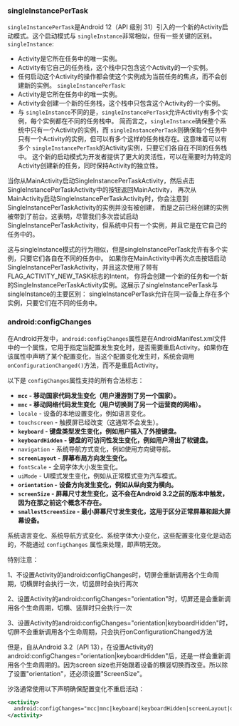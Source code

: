 ### singleInstancePerTask

`singleInstancePerTask`是Android 12（API 级别 31）引入的一个新的Activity启动模式。这个启动模式与 `singleInstance`非常相似，但有一些关键的区别。
`singleInstance`:

- Activity是它所在任务中的唯一实例。
- Activity有它自己的任务栈，这个栈中只包含这个Activity的一个实例。
- 任何启动这个Activity的操作都会使这个实例成为当前任务的焦点，而不会创建新的实例。
  `singleInstancePerTask`:
- Activity是它所在任务中的唯一实例。
- Activity会创建一个新的任务栈，这个栈中只包含这个Activity的一个实例。
- 与 `singleInstance`不同的是，`singleInstancePerTask`允许Activity有多个实例，每个实例都在不同的任务栈中。
  简而言之，`singleInstance`确保整个系统中只有一个Activity的实例，而 `singleInstancePerTask`则确保每个任务中只有一个Activity的实例，但可以有多个这样的任务栈存在。这意味着可以有多个 `singleInstancePerTask`的Activity实例，只要它们各自在不同的任务栈中。
  这个新的启动模式为开发者提供了更大的灵活性，可以在需要时为特定的Activity创建新的任务，同时保持Activity的独立性。

当你从MainActivity启动SingleInstancePerTaskActivity，然后点击SingleInstancePerTaskActivity中的按钮返回MainActivity，
再次从MainActivity启动SingleInstancePerTaskActivity时，你会注意到SingleInstancePerTaskActivity的实例并没有被创建，
而是之前已经创建的实例被带到了前台。这表明，尽管我们多次尝试启动SingleInstancePerTaskActivity，但系统中只有一个实例，并且它是在它自己的任务中的。

这与singleInstance模式的行为相似，但是singleInstancePerTask允许有多个实例，只要它们各自在不同的任务中。
如果你在MainActivity中再次点击按钮启动SingleInstancePerTaskActivity，并且这次使用了带有FLAG_ACTIVITY_NEW_TASK标志的Intent，
你将会创建一个新的任务和一个新的SingleInstancePerTaskActivity实例。这展示了singleInstancePerTask与singleInstance的主要区别：
singleInstancePerTask允许在同一设备上存在多个实例，只要它们在不同的任务中。

### android:configChanges

在Android开发中，`android:configChanges`属性是在AndroidManifest.xml文件中的一个属性，它用于指定当配置发生变化时，是否需要重启Activity。如果你在该属性中声明了某个配置变化，当这个配置变化发生时，系统会调用 `onConfigurationChanged()`方法，而不是重启Activity。

以下是 `configChanges`属性支持的所有合法标志：

* **`mcc` - 移动国家代码发生变化（用户漫游到了另一个国家）。**
* **`mnc` - 移动网络代码发生变化（用户切换到了另一个运营商的网络）。**
* `locale` - 设备的本地设置变化，例如语言变化。
* `touchscreen` - 触摸屏已经改变（这通常不会发生）。
* **`keyboard` - 键盘类型发生变化，例如用户插入了外接键盘。**
* **`keyboardHidden` - 键盘的可访问性发生变化，例如用户滑出了软键盘。**
* `navigation` - 系统导航方式变化，例如使用方向键导航。
* **`screenLayout` - 屏幕布局方向发生变化。**
* `fontScale` - 全局字体大小发生变化。
* `uiMode` - UI模式发生变化，例如从正常模式变为汽车模式。
* **`orientation` - 设备方向发生变化，例如从纵向变为横向。**
* **`screenSize` - 屏幕尺寸发生变化，这不会在Android 3.2之前的版本中触发，因为在那之前这个概念不存在。**
* **`smallestScreenSize` - 最小屏幕尺寸发生变化，这用于区分正常屏幕和超大屏幕设备。**

系统语言变化、系统导航方式变化、系统字体大小变化，这些配置变化变化是动态的，不能通过 `configChanges` 属性来处理，即声明无效。

特别注意：

1、不设置Activity的android:configChanges时，切屏会重新调用各个生命周期，切横屏时会执行一次，切竖屏时会执行两次

2、设置Activity的android:configChanges="orientation"时，切屏还是会重新调用各个生命周期，切横、竖屏时只会执行一次

3、设置Activity的android:configChanges="orientation|keyboardHidden"时，切屏不会重新调用各个生命周期，只会执行onConfigurationChanged方法

但是，自从Android 3.2（API 13），在设置Activity的android:configChanges="orientation|keyboardHidden"后，还是一样会重新调用各个生命周期的。因为screen size也开始跟着设备的横竖切换而改变。所以除了设置"orientation"，还必须设置"ScreenSize"。

汐洛通常使用以下声明确保配置变化不重启活动：

```xml
<activity>
  android:configChanges="mcc|mnc|keyboard|keyboardHidden|screenLayout|orientation|screenSize|smallestScreenSize"
</activity>
```
